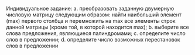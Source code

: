 Индивидуальное задание:
a.       преобразовать заданную двумерную числовую матрицу  следующим образом: найти наибольший элемент (max) первого столбца и перемножить на max все элементы строк данной матрицы (кроме той, в которой находится max);
b.      выберите все слова предложения, являющиеся палиндромами;
c.       определите число слов в предложении;
d.       определите число возможных перестановок слов в предложении

